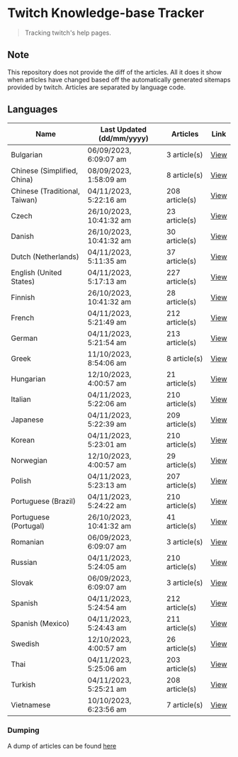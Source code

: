 # Twitch Knowledge-base Tracker
> Tracking twitch's help pages. 

## Note
This repository does not provide the diff of the articles. All it does it show when articles have changed based
off the automatically generated sitemaps provided by twitch. Articles are separated by language code.

## Languages

| Name                          | Last Updated (dd/mm/yyyy) | Articles       | Link                   |
|-------------------------------|---------------------------|----------------|------------------------|
| Bulgarian                     | 06/09/2023, 6:09:07 am    | 3 article(s)   | [View](docs/bg.md)     |
| Chinese (Simplified, China)   | 08/09/2023, 1:58:09 am    | 8 article(s)   | [View](docs/zh_CN.md)  |
| Chinese (Traditional, Taiwan) | 04/11/2023, 5:22:16 am    | 208 article(s) | [View](docs/zh_TW.md)  |
| Czech                         | 26/10/2023, 10:41:32 am   | 23 article(s)  | [View](docs/cs.md)     |
| Danish                        | 26/10/2023, 10:41:32 am   | 30 article(s)  | [View](docs/da.md)     |
| Dutch (Netherlands)           | 04/11/2023, 5:11:35 am    | 37 article(s)  | [View](docs/nl_NL.md)  |
| English (United States)       | 04/11/2023, 5:17:13 am    | 227 article(s) | [View](docs/en_US.md)  |
| Finnish                       | 26/10/2023, 10:41:32 am   | 28 article(s)  | [View](docs/fi.md)     |
| French                        | 04/11/2023, 5:21:49 am    | 212 article(s) | [View](docs/fr.md)     |
| German                        | 04/11/2023, 5:21:54 am    | 213 article(s) | [View](docs/de.md)     |
| Greek                         | 11/10/2023, 8:54:06 am    | 8 article(s)   | [View](docs/el.md)     |
| Hungarian                     | 12/10/2023, 4:00:57 am    | 21 article(s)  | [View](docs/hu.md)     |
| Italian                       | 04/11/2023, 5:22:06 am    | 210 article(s) | [View](docs/it.md)     |
| Japanese                      | 04/11/2023, 5:22:39 am    | 209 article(s) | [View](docs/ja.md)     |
| Korean                        | 04/11/2023, 5:23:01 am    | 210 article(s) | [View](docs/ko.md)     |
| Norwegian                     | 12/10/2023, 4:00:57 am    | 29 article(s)  | [View](docs/no.md)     |
| Polish                        | 04/11/2023, 5:23:13 am    | 207 article(s) | [View](docs/pl.md)     |
| Portuguese (Brazil)           | 04/11/2023, 5:24:22 am    | 210 article(s) | [View](docs/pt_BR.md)  |
| Portuguese (Portugal)         | 26/10/2023, 10:41:32 am   | 41 article(s)  | [View](docs/pt_PT.md)  |
| Romanian                      | 06/09/2023, 6:09:07 am    | 3 article(s)   | [View](docs/ro.md)     |
| Russian                       | 04/11/2023, 5:24:05 am    | 210 article(s) | [View](docs/ru.md)     |
| Slovak                        | 06/09/2023, 6:09:07 am    | 3 article(s)   | [View](docs/sk.md)     |
| Spanish                       | 04/11/2023, 5:24:54 am    | 212 article(s) | [View](docs/es.md)     |
| Spanish (Mexico)              | 04/11/2023, 5:24:43 am    | 211 article(s) | [View](docs/es_MX.md)  |
| Swedish                       | 12/10/2023, 4:00:57 am    | 26 article(s)  | [View](docs/sv.md)     |
| Thai                          | 04/11/2023, 5:25:06 am    | 203 article(s) | [View](docs/th.md)     |
| Turkish                       | 04/11/2023, 5:25:21 am    | 208 article(s) | [View](docs/tr.md)     |
| Vietnamese                    | 10/10/2023, 6:23:56 am    | 7 article(s)   | [View](docs/vi.md)     |

### Dumping
A dump of articles can be found [here](docs/RAW.md)